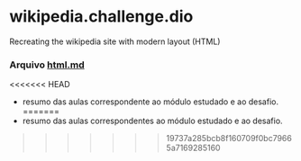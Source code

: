 # wikipedia.challenge.dio
Recreating the wikipedia site with modern layout (HTML)


### Arquivo <a href="./html.md">html.md</a>

<<<<<<< HEAD
- resumo das aulas correspondente ao módulo estudado e ao desafio.
=======
- resumo das aulas correspondentes ao módulo estudado e ao desafio.
>>>>>>> 19737a285bcb8f160709f0bc79665a7169285160
